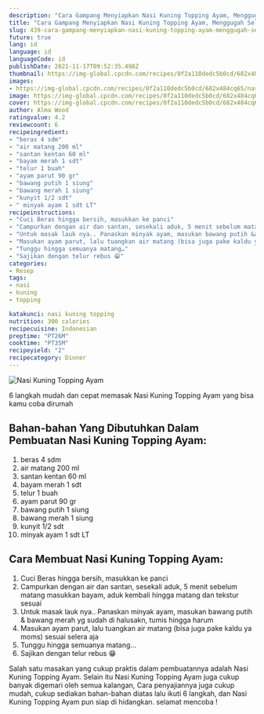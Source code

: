 ```yaml
---
description: "Cara Gampang Menyiapkan Nasi Kuning Topping Ayam, Menggugah Selera"
title: "Cara Gampang Menyiapkan Nasi Kuning Topping Ayam, Menggugah Selera"
slug: 439-cara-gampang-menyiapkan-nasi-kuning-topping-ayam-menggugah-selera
future: true
lang: id
language: id
languageCode: id
publishDate: 2021-11-17T09:52:35.498Z 
thumbnail: https://img-global.cpcdn.com/recipes/0f2a110dedc5b0cd/682x484cq65/nasi-kuning-topping-ayam-foto-resep-utama.png
images:
- https://img-global.cpcdn.com/recipes/0f2a110dedc5b0cd/682x484cq65/nasi-kuning-topping-ayam-foto-resep-utama.png
image: https://img-global.cpcdn.com/recipes/0f2a110dedc5b0cd/682x484cq65/nasi-kuning-topping-ayam-foto-resep-utama.png
cover: https://img-global.cpcdn.com/recipes/0f2a110dedc5b0cd/682x484cq65/nasi-kuning-topping-ayam-foto-resep-utama.png
author: Alma Wood
ratingvalue: 4.2
reviewcount: 6
recipeingredient:
- "beras 4 sdm"
- "air matang 200 ml"
- "santan kentan 60 ml"
- "bayam merah 1 sdt"
- "telur 1 buah"
- "ayam parut 90 gr"
- "bawang putih 1 siung"
- "bawang merah 1 siung"
- "kunyit 1/2 sdt"
- " minyak ayam 1 sdt LT"
recipeinstructions:
- "Cuci Beras hingga bersih, masukkan ke panci"
- "Campurkan dengan air dan santan, sesekali aduk, 5 menit sebelum matang masukkan bayam, aduk kembali hingga matang dan tekstur sesuai"
- "Untuk masak lauk nya.. Panaskan minyak ayam, masukan bawang putih &amp; bawang merah yg sudah di halusakn, tumis hingga harum"
- "Masukan ayam parut, lalu tuangkan air matang (bisa juga pake kaldu ya moms) sesuai selera aja"
- "Tunggu hingga semuanya matang…"
- "Sajikan dengan telur rebus 😁"
categories:
- Resep
tags:
- nasi
- kuning
- topping

katakunci: nasi kuning topping 
nutrition: 300 calories
recipecuisine: Indonesian
preptime: "PT26M"
cooktime: "PT35M"
recipeyield: "2"
recipecategory: Dinner
---
```



![Nasi Kuning Topping Ayam](https://img-global.cpcdn.com/recipes/0f2a110dedc5b0cd/682x484cq65/nasi-kuning-topping-ayam-foto-resep-utama.png)

6 langkah mudah dan cepat memasak  Nasi Kuning Topping Ayam yang bisa kamu coba dirumah

<!--inarticleads1-->

## Bahan-bahan Yang Dibutuhkan Dalam Pembuatan Nasi Kuning Topping Ayam:

1. beras 4 sdm
1. air matang 200 ml
1. santan kentan 60 ml
1. bayam merah 1 sdt
1. telur 1 buah
1. ayam parut 90 gr
1. bawang putih 1 siung
1. bawang merah 1 siung
1. kunyit 1/2 sdt
1.  minyak ayam 1 sdt LT



<!--inarticleads2-->

## Cara Membuat Nasi Kuning Topping Ayam:

1. Cuci Beras hingga bersih, masukkan ke panci
1. Campurkan dengan air dan santan, sesekali aduk, 5 menit sebelum matang masukkan bayam, aduk kembali hingga matang dan tekstur sesuai
1. Untuk masak lauk nya.. Panaskan minyak ayam, masukan bawang putih &amp; bawang merah yg sudah di halusakn, tumis hingga harum
1. Masukan ayam parut, lalu tuangkan air matang (bisa juga pake kaldu ya moms) sesuai selera aja
1. Tunggu hingga semuanya matang…
1. Sajikan dengan telur rebus 😁




Salah satu masakan yang cukup praktis dalam pembuatannya adalah  Nasi Kuning Topping Ayam. Selain itu  Nasi Kuning Topping Ayam  juga cukup banyak digemari oleh semua kalangan, Cara penyajiannya juga cukup mudah, cukup sediakan bahan-bahan diatas lalu ikuti 6 langkah, dan  Nasi Kuning Topping Ayam  pun siap di hidangkan. selamat mencoba !
